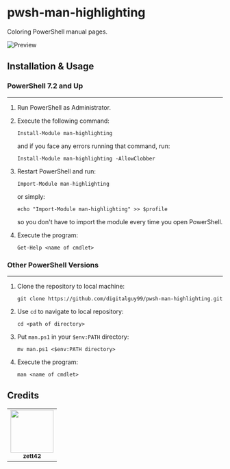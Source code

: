 # pwsh-man-highlighting
Coloring PowerShell manual pages.

![Preview](https://github.com/digitalguy99/pwsh-man-highlighting/assets/52367722/eebfb032-d0d0-41d9-9cc6-0e2e61868875)

## Installation & Usage

### PowerShell 7.2 and Up
---

1. Run PowerShell as Administrator.

2. Execute the following command:

    ```pwsh
    Install-Module man-highlighting
    ```
    
    and if you face any errors running that command, run:
    
    ```pwsh
    Install-Module man-highlighting -AllowClobber
    ```
 
3. Restart PowerShell and run:

   ```pwsh
   Import-Module man-highlighting
   ```
   
   or simply:
   
   ```pwsh
   echo "Import-Module man-highlighting" >> $profile
   ```
   
   so you don't have to import the module every time you open PowerShell.
   
4. Execute the program:
   
   ```pwsh
   Get-Help <name of cmdlet>
   ```

### Other PowerShell Versions
---

1. Clone the repository to local machine:

   ```pwsh
   git clone https://github.com/digitalguy99/pwsh-man-highlighting.git
   ```

2. Use `cd` to navigate to local repository: 

   ```pwsh
   cd <path of directory>
   ```

3. Put `man.ps1` in your `$env:PATH` directory:

   ```pwsh
   mv man.ps1 <$env:PATH directory>
   ```

4. Execute the program:

   ```pwsh
   man <name of cmdlet>
   ```

## Credits

<table>
  <tr>
    <td align="center"><a href="https://stackoverflow.com/users/7571258/zett42" target="_blank"><img src="https://i.sstatic.net/cIcvv.jpg?s=256" width="100px;" alt=""/><br /><sub><b>zett42</b></sub></a><br /></td>
  </tr>
</table>
